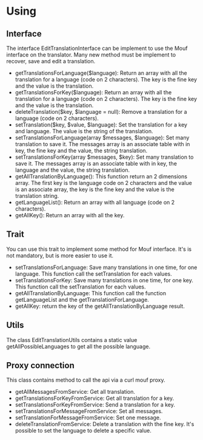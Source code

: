 Using
=====

Interface
---------

The interface EditTranslationInterface can be implement to use the Mouf interface on the translator. Many new method must be implement to recover, save and edit a translation.
- getTranslationsForLanguage($language): Return an array with all the translation for a language (code on 2 characters). The key is the fine key and the value is the translation.
- getTranslationsForKey($language): Return an array with all the translation for a language (code on 2 characters). The key is the fine key and the value is the translation.
- deleteTranslation($key, $language = null): Remove a translation for a language (code on 2 characters).
- setTranslation($key, $value, $language): Set the translation for a key and language. The value is the string of the translation.
- setTranslationsForLanguage(array $messages, $language): Set many translation to save it. The messages array is an associate table with in key, the fine key and the value, the string translation.
- setTranslationsForKey(array $messages, $key): Set many translation to save it. The messages array is an associate table with in key, the language and the value, the string translation.
- getAllTranslationByLanguage(): This function return an 2 dimensions array. The first key is the language code on 2 characters and the value is an associate array, the key is the fine key and the value is the translation string.
- getLanguageList(): Return an array with all language (code on 2 characters).
- getAllKey(): Return an array with all the key.

Trait
-----

You can use this trait to implement some method for Mouf interface. It's is not mandatory, but is more easier to use it.
- setTranslationsForLanguage: Save many translations in one time, for one language. This function call the setTranslation for each values.
- setTranslationsForKey: Save many translations in one time, for one key. This function call the setTranslation for each values.
- getAllTranslationByLanguage: This function call the function getLanguageList and the getTranslationForLanguage.
- getAllKey: return the key of the getAllTranslationByLanguage result.

Utils
-----
The class EditTranslationUtils contains a static value getAllPossibleLanguages to get all the possible language.

Proxy connection
----------------

This class contains method to call the api via a curl mouf proxy.
- getAllMessagesFromService: Get all translation.
- getTranslationsForKeyFromService: Get all translation for a key.
- setTranslationsForKeyFromService: Send a translation for a key.
- setTranslationsForMessageFromService: Set all messages.
- setTranslationForMessageFromService: Set one message.
- deleteTranslationFromService: Delete a translation with the fine key. It's possible to set the language to delete a specific value.  
